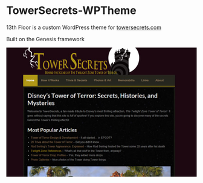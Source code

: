 TowerSecrets-WPTheme
====================

13th Floor is a custom WordPress theme for [towersecrets.com](https://towersecrets.com)

Built on the Genesis framework

![alt text](screenshots/ts_preview.jpg "TowerSecrets.com")
